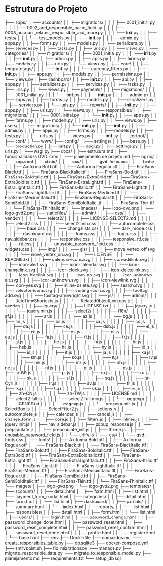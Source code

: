 # Estrutura do Projeto

├── apps/
│   ├── accounts/
│   │   ├── migrations/
│   │   │   ├── 0001_initial.py
│   │   │   ├── 0002_add_responsible_name_field.py
│   │   │   ├── 0003_account_related_responsible_and_more.py
│   │   │   └── __init__.py
│   │   ├── tests/
│   │   │   └── test_models.py
│   │   ├── __init__.py
│   │   ├── admin.py
│   │   ├── apps.py
│   │   ├── forms.py
│   │   ├── models.py
│   │   ├── serializers.py
│   │   ├── services.py
│   │   ├── tasks.py
│   │   ├── urls.py
│   │   └── views.py
│   ├── categories/
│   │   ├── migrations/
│   │   │   ├── 0001_initial.py
│   │   │   └── __init__.py
│   │   ├── __init__.py
│   │   ├── admin.py
│   │   ├── apps.py
│   │   ├── forms.py
│   │   ├── models.py
│   │   ├── urls.py
│   │   └── views.py
│   ├── core/
│   │   ├── templatetags/
│   │   │   ├── __init__.py
│   │   │   └── currency_filters.py
│   │   ├── __init__.py
│   │   ├── apps.py
│   │   ├── models.py
│   │   ├── permissions.py
│   │   └── views.py
│   ├── dashboard/
│   │   ├── __init__.py
│   │   ├── api.py
│   │   ├── apps.py
│   │   ├── serializers.py
│   │   ├── services.py
│   │   ├── tasks.py
│   │   ├── urls.py
│   │   └── views.py
│   ├── payments/
│   │   ├── migrations/
│   │   │   ├── 0001_initial.py
│   │   │   └── __init__.py
│   │   ├── __init__.py
│   │   ├── admin.py
│   │   ├── apps.py
│   │   ├── forms.py
│   │   ├── models.py
│   │   ├── serializers.py
│   │   ├── services.py
│   │   └── urls.py
│   ├── reports/
│   │   ├── __init__.py
│   │   ├── apps.py
│   │   ├── urls.py
│   │   └── views.py
│   ├── responsibles/
│   │   ├── migrations/
│   │   │   ├── 0001_initial.py
│   │   │   └── __init__.py
│   │   ├── apps.py
│   │   ├── forms.py
│   │   ├── models.py
│   │   ├── urls.py
│   │   └── views.py
│   ├── users/
│   │   ├── migrations/
│   │   │   └── __init__.py
│   │   ├── __init__.py
│   │   ├── admin.py
│   │   ├── apps.py
│   │   ├── forms.py
│   │   ├── models.py
│   │   ├── tests.py
│   │   ├── urls.py
│   │   └── views.py
│   └── __init__.py
├── certbot/
│   ├── conf/
│   └── www/
├── config/
│   ├── settings/
│   │   ├── base.py
│   │   └── production.py
│   ├── __init__.py
│   ├── asgi.py
│   ├── settings.py
│   ├── urls.py
│   └── wsgi.py
├── docs/
│   ├── estrutura.md
│   ├── funcionalidades GVD 2.md
│   └── planejamento de projeto.md
├── nginx/
│   └── app.conf
├── static/
│   ├── css/
│   │   └── gvd-fonts.css
│   ├── fonts/
│   │   ├── Axiforma Bold.otf
│   │   ├── Axiforma Regular.otf
│   │   ├── FiraSans-Black.ttf
│   │   ├── FiraSans-BlackItalic.ttf
│   │   ├── FiraSans-Bold.ttf
│   │   ├── FiraSans-BoldItalic.ttf
│   │   ├── FiraSans-ExtraBold.ttf
│   │   ├── FiraSans-ExtraBoldItalic.ttf
│   │   ├── FiraSans-ExtraLight.ttf
│   │   ├── FiraSans-ExtraLightItalic.ttf
│   │   ├── FiraSans-Italic.ttf
│   │   ├── FiraSans-Light.ttf
│   │   ├── FiraSans-LightItalic.ttf
│   │   ├── FiraSans-Medium.ttf
│   │   ├── FiraSans-MediumItalic.ttf
│   │   ├── FiraSans-Regular.ttf
│   │   ├── FiraSans-SemiBold.ttf
│   │   ├── FiraSans-SemiBoldItalic.ttf
│   │   ├── FiraSans-Thin.ttf
│   │   └── FiraSans-ThinItalic.ttf
│   └── images/
│       ├── logo-gvd.png
│       └── logo-gvd2.png
├── staticfiles/
│   ├── admin/
│   │   ├── css/
│   │   │   ├── vendor/
│   │   │   │   └── select2/
│   │   │   │       ├── LICENSE-SELECT2.md
│   │   │   │       ├── select2.css
│   │   │   │       └── select2.min.css
│   │   │   ├── autocomplete.css
│   │   │   ├── base.css
│   │   │   ├── changelists.css
│   │   │   ├── dark_mode.css
│   │   │   ├── dashboard.css
│   │   │   ├── forms.css
│   │   │   ├── login.css
│   │   │   ├── nav_sidebar.css
│   │   │   ├── responsive.css
│   │   │   ├── responsive_rtl.css
│   │   │   ├── rtl.css
│   │   │   ├── unusable_password_field.css
│   │   │   └── widgets.css
│   │   ├── img/
│   │   │   ├── gis/
│   │   │   │   ├── move_vertex_off.svg
│   │   │   │   └── move_vertex_on.svg
│   │   │   ├── LICENSE
│   │   │   ├── README.txt
│   │   │   ├── calendar-icons.svg
│   │   │   ├── icon-addlink.svg
│   │   │   ├── icon-alert.svg
│   │   │   ├── icon-calendar.svg
│   │   │   ├── icon-changelink.svg
│   │   │   ├── icon-clock.svg
│   │   │   ├── icon-deletelink.svg
│   │   │   ├── icon-hidelink.svg
│   │   │   ├── icon-no.svg
│   │   │   ├── icon-unknown-alt.svg
│   │   │   ├── icon-unknown.svg
│   │   │   ├── icon-viewlink.svg
│   │   │   ├── icon-yes.svg
│   │   │   ├── inline-delete.svg
│   │   │   ├── search.svg
│   │   │   ├── selector-icons.svg
│   │   │   ├── sorting-icons.svg
│   │   │   ├── tooltag-add.svg
│   │   │   └── tooltag-arrowright.svg
│   │   └── js/
│   │       ├── admin/
│   │       │   ├── DateTimeShortcuts.js
│   │       │   └── RelatedObjectLookups.js
│   │       ├── vendor/
│   │       │   ├── jquery/
│   │       │   │   ├── LICENSE.txt
│   │       │   │   ├── jquery.js
│   │       │   │   └── jquery.min.js
│   │       │   ├── select2/
│   │       │   │   ├── i18n/
│   │       │   │   │   ├── af.js
│   │       │   │   │   ├── ar.js
│   │       │   │   │   ├── az.js
│   │       │   │   │   ├── bg.js
│   │       │   │   │   ├── bn.js
│   │       │   │   │   ├── bs.js
│   │       │   │   │   ├── ca.js
│   │       │   │   │   ├── cs.js
│   │       │   │   │   ├── da.js
│   │       │   │   │   ├── de.js
│   │       │   │   │   ├── dsb.js
│   │       │   │   │   ├── el.js
│   │       │   │   │   ├── en.js
│   │       │   │   │   ├── es.js
│   │       │   │   │   ├── et.js
│   │       │   │   │   ├── eu.js
│   │       │   │   │   ├── fa.js
│   │       │   │   │   ├── fi.js
│   │       │   │   │   ├── fr.js
│   │       │   │   │   ├── gl.js
│   │       │   │   │   ├── he.js
│   │       │   │   │   ├── hi.js
│   │       │   │   │   ├── hr.js
│   │       │   │   │   ├── hsb.js
│   │       │   │   │   ├── hu.js
│   │       │   │   │   ├── hy.js
│   │       │   │   │   ├── id.js
│   │       │   │   │   ├── is.js
│   │       │   │   │   ├── it.js
│   │       │   │   │   ├── ja.js
│   │       │   │   │   ├── ka.js
│   │       │   │   │   ├── km.js
│   │       │   │   │   ├── ko.js
│   │       │   │   │   ├── lt.js
│   │       │   │   │   ├── lv.js
│   │       │   │   │   ├── mk.js
│   │       │   │   │   ├── ms.js
│   │       │   │   │   ├── nb.js
│   │       │   │   │   ├── ne.js
│   │       │   │   │   ├── nl.js
│   │       │   │   │   ├── pl.js
│   │       │   │   │   ├── ps.js
│   │       │   │   │   ├── pt-BR.js
│   │       │   │   │   ├── pt.js
│   │       │   │   │   ├── ro.js
│   │       │   │   │   ├── ru.js
│   │       │   │   │   ├── sk.js
│   │       │   │   │   ├── sl.js
│   │       │   │   │   ├── sq.js
│   │       │   │   │   ├── sr-Cyrl.js
│   │       │   │   │   ├── sr.js
│   │       │   │   │   ├── sv.js
│   │       │   │   │   ├── th.js
│   │       │   │   │   ├── tk.js
│   │       │   │   │   ├── tr.js
│   │       │   │   │   ├── uk.js
│   │       │   │   │   ├── vi.js
│   │       │   │   │   ├── zh-CN.js
│   │       │   │   │   └── zh-TW.js
│   │       │   │   ├── LICENSE.md
│   │       │   │   ├── select2.full.js
│   │       │   │   └── select2.full.min.js
│   │       │   └── xregexp/
│   │       │       ├── LICENSE.txt
│   │       │       ├── xregexp.js
│   │       │       └── xregexp.min.js
│   │       ├── SelectBox.js
│   │       ├── SelectFilter2.js
│   │       ├── actions.js
│   │       ├── autocomplete.js
│   │       ├── calendar.js
│   │       ├── cancel.js
│   │       ├── change_form.js
│   │       ├── core.js
│   │       ├── filters.js
│   │       ├── inlines.js
│   │       ├── jquery.init.js
│   │       ├── nav_sidebar.js
│   │       ├── popup_response.js
│   │       ├── prepopulate.js
│   │       ├── prepopulate_init.js
│   │       ├── theme.js
│   │       ├── unusable_password_field.js
│   │       └── urlify.js
│   ├── css/
│   │   └── gvd-fonts.css
│   ├── fonts/
│   │   ├── Axiforma Bold.otf
│   │   ├── Axiforma Regular.otf
│   │   ├── FiraSans-Black.ttf
│   │   ├── FiraSans-BlackItalic.ttf
│   │   ├── FiraSans-Bold.ttf
│   │   ├── FiraSans-BoldItalic.ttf
│   │   ├── FiraSans-ExtraBold.ttf
│   │   ├── FiraSans-ExtraBoldItalic.ttf
│   │   ├── FiraSans-ExtraLight.ttf
│   │   ├── FiraSans-ExtraLightItalic.ttf
│   │   ├── FiraSans-Italic.ttf
│   │   ├── FiraSans-Light.ttf
│   │   ├── FiraSans-LightItalic.ttf
│   │   ├── FiraSans-Medium.ttf
│   │   ├── FiraSans-MediumItalic.ttf
│   │   ├── FiraSans-Regular.ttf
│   │   ├── FiraSans-SemiBold.ttf
│   │   ├── FiraSans-SemiBoldItalic.ttf
│   │   ├── FiraSans-Thin.ttf
│   │   └── FiraSans-ThinItalic.ttf
│   └── images/
│       ├── logo-gvd.png
│       └── logo-gvd2.png
├── templates/
│   ├── accounts/
│   │   ├── detail.html
│   │   ├── form.html
│   │   ├── list.html
│   │   └── payment_form_modal.html
│   ├── categories/
│   │   ├── detail.html
│   │   ├── form.html
│   │   └── list.html
│   ├── dashboard/
│   │   ├── partials/
│   │   │   └── summary.html
│   │   └── index.html
│   ├── reports/
│   │   └── list.html
│   ├── responsibles/
│   │   ├── detail.html
│   │   ├── form.html
│   │   └── list.html
│   ├── users/
│   │   ├── login.html
│   │   ├── password_change.html
│   │   ├── password_change_done.html
│   │   ├── password_reset.html
│   │   ├── password_reset_complete.html
│   │   ├── password_reset_confirm.html
│   │   ├── password_reset_done.html
│   │   ├── profile.html
│   │   └── register.html
│   └── base.html
├── .env
├── Dockerfile
├── comandos.md
├── create_responsibles_table.py
├── db.sqlite3
├── docker-compose.yml
├── entrypoint.sh
├── fix_migrations.py
├── manage.py
├── migrate_responsible_data.py
├── migrate_to_responsible_model.py
├── planejamento.md
├── requirements.txt
└── setup_db.sql
